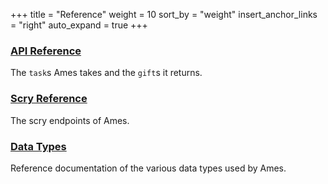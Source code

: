 +++
title = "Reference"
weight = 10
sort_by = "weight"
insert_anchor_links = "right"
auto_expand = true
+++

### [API Reference](/system/kernel/arvo/ames/reference/tasks)

The `task`s Ames takes and the `gift`s it returns.

### [Scry Reference](/system/kernel/arvo/ames/reference/scry)

The scry endpoints of Ames.

### [Data Types](/system/kernel/arvo/ames/reference/data-types)

Reference documentation of the various data types used by Ames.

